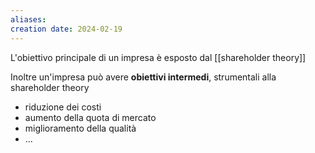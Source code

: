 ```yaml
---
aliases: 
creation date: 2024-02-19
---
```


L'obiettivo principale di un impresa è esposto dal [[shareholder theory]]

Inoltre un'impresa può avere **obiettivi intermedi**, strumentali alla shareholder theory
- riduzione dei costi
- aumento della quota di mercato
- miglioramento della qualità
- ...